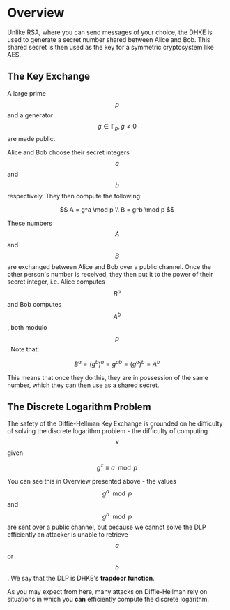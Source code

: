 # Overview

Unlike RSA, where you can send messages of your choice, the DHKE is used to generate a secret number shared between Alice and Bob. This shared secret is then used as the key for a symmetric cryptosystem like AES.

## The Key Exchange

A large prime $$p$$ and a generator $$g \in \mathbb{F}_p, g \neq 0$$ are made public.

Alice and Bob choose their secret integers $$a$$ and $$b$$ respectively. They then compute the following:

$$
A = g^a \mod p \\
B = g^b \mod p
$$

These numbers $$A$$ and $$B$$ are exchanged between Alice and Bob over a public channel. Once the other person's number is received, they then put it to the power of their secret integer, i.e. Alice computes $$B^a$$ and Bob computes $$A^b$$, both modulo $$p$$. Note that:

$$
B^a = (g^b)^a = g^{ab} = (g^a)^b = A^b
$$

This means that once they do this, they are in possession of the same number, which they can then use as a shared secret.

## The Discrete Logarithm Problem

The safety of the Diffie-Hellman Key Exchange is grounded on he difficulty of solving the discrete logarithm problem - the difficulty of computing $$x$$ given

$$
g^x \equiv a \mod p
$$

You can see this in Overview presented above - the values $$g^a \mod p$$ and $$g^b \mod p$$ are sent over a public channel, but because we cannot solve the DLP efficiently an attacker is unable to retrieve $$a$$ or $$b$$. We say that the DLP is DHKE's **trapdoor function**.

As you may expect from here, many attacks on Diffie-Hellman rely on situations in which you **can** efficiently compute the discrete logarithm.
